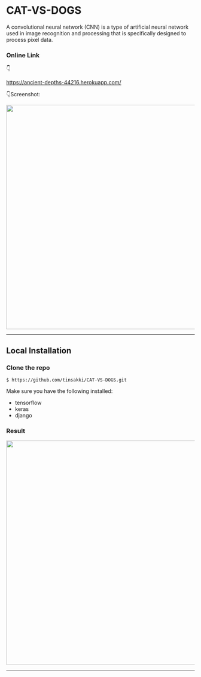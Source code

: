 # CAT-VS-DOGS

A convolutional neural network (CNN) is a type of artificial neural network used in image recognition and processing that is specifically designed to process pixel data.

### Online Link
:point_down:


https://ancient-depths-44216.herokuapp.com/

:point_down:Screenshot:

<p align="center">
  <img src="https://i.postimg.cc/FzrpsHZn/2.png" width="600px" alt="">
</p>

------------------


## Local Installation

### Clone the repo
```shell
$ https://github.com/tinsakki/CAT-VS-DOGS.git
```

Make sure you have the following installed:
- tensorflow
- keras
- django


### Result

<p align="center">
  <img src="https://i.postimg.cc/bYVk2gNv/catvsdogs.png" width="600px" alt="">
</p>

------------------
